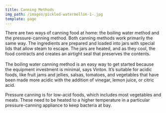 ```yaml
---
title: Canning Methods
img_path: /images/pickled-watermellon-1-.jpg
template: page
---
```

<!--StartFragment-->

There are two ways of canning food at home: the boiling water method and the pressure-canning method. Both canning methods work primarily the same way. The ingredients are prepared and loaded into jars with special lids that allow steam to escape. The jars are heated, and as they cool, the food contracts and creates an airtight seal that preserves the contents.\
\
The boiling water canning method is an easy way to get started because the equipment investment is minimal, says Vinton. It’s suitable for acidic foods, like fruit jams and jellies, salsas, tomatoes, and vegetables that have been made more acidic with the addition of vinegar, lemon juice, or citric acid.

Pressure canning is for low-acid foods, which includes most vegetables and meats. These need to be heated to a higher temperature in a particular pressure-canning appliance to keep bacteria at bay.



<!--EndFragment-->